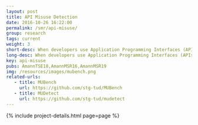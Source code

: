 ```yaml
---
layout: post
title: API Misuse Detection
date: 2016-10-26 16:22:00
permalink: /smr/api-misuse/
group: research
tags: current
weight: 3
short-desc: When developers use Application Programming Interfaces (APIs), they often make mistakes that can lead to bugs, system crashes, or security vulnerabilities. We refer to such mistakes as misuses. One example of a misuse is forgetting to call close() after opening a FileInputStream and writing to it. There are various categories of API-misuses, and most of the current misuse detectors only find some of these categories. 
long-desc: When developers use Application Programming Interfaces (APIs), they often make mistakes that can lead to bugs, system crashes, or security vulnerabilities. We refer to such mistakes as misuses. One example of a misuse is forgetting to call close() after opening a FileInputStream and writing to it. There are various categories of API-misuses, and most of the current misuse detectors only find some of these categories. Our goal is to systematically design a misuse-detector that can cover most of these categories. As a first step, we created MUBench, a benchmark of existing API-misuses against which we can evaluate several misuse-detectors. We then systematically compared existing Java API-misuse detectors and identified weaknesses. This allowed us to design a new API misuse detector, MuDetect, that can achieve higher recall and precision. 
key: api-misuse
pubs: AmannTSE18,AmannMSR16,AmannMSR19
img: /resources/images/mubench.png
related-urls:
   - title: MUBench
     url: https://github.com/stg-tud/MUBench
   - title: MUDetect
     url: https://github.com/stg-tud/mudetect
---
```


{% include project-details.html page=page %}
